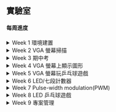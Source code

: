 ## 實驗室
#### **每周進度**
<details>
  <summary> Week 1 環境建置 </summary>
  日期: 2020.10.27 - 2020.10.30  
  
  專案資料夾: [00 pre_test](https://github.com/Sapphire1002/VHDL/tree/main/00%20pre_test "專案連結")  
  進度:  
  建置 Vivado 環境  
  查詢 VHDL 語法及資料  
  
</details>

<details>
  <summary> Week 2 VGA 螢幕掃描 </summary>
  日期: 2020.10.30 - 2020.11.06  
  
  專案資料夾: [01 video_out_screen_scan](https://github.com/Sapphire1002/VHDL/tree/main/01%20video_out_screen_scan "專案連結")  
  進度:  
  查詢 VHDL 語法及資料  
  了解螢幕掃描時間及程式設計流程  
  了解螢幕輸出RGB時的原理  
  完成螢幕掃描  
  
<details>
  <summary> 實作部分 </summary>
  
  * 了解螢幕掃描時間及程式設計流程  
  ![螢幕掃描流程圖](https://github.com/Sapphire1002/VHDL/blob/main/01%20video_out_screen_scan/%E8%9E%A2%E5%B9%95%E6%8E%83%E6%8F%8F%E6%B5%81%E7%A8%8B%E5%9C%96.PNG)  
  * 原本螢幕畫面  
  ![原本螢幕畫面](https://github.com/Sapphire1002/VHDL/blob/main/01%20video_out_screen_scan/1106_ori.jpg)  
  * 掃描後的螢幕畫面  
  ![掃描後的螢幕畫面](https://github.com/Sapphire1002/VHDL/blob/main/01%20video_out_screen_scan/1106_result.jpg)  
</details>  

<details>
  <summary> 問題討論 </summary>
  
  ![Q](https://github.com/Sapphire1002/VHDL/blob/main/01%20video_out_screen_scan/1106_q1.PNG)  
  - [x] 已解決  
        解決方式: 在 \*.xdc 檔案時脈的程式碼要加上 IOSTANDARD 並給電壓 LVCMOS33  
  - [ ] 未解決
</details> 
</details>

<details>
  <summary> Week 3 期中考 </summary>
  期中考週
</details>

<details>
  <summary> Week 4 VGA 螢幕上顯示圖形 </summary>
  日期: 2020.11.13 - 2020.11.20 
  
  專案資料夾: [02 video_out_graphics_move](https://github.com/Sapphire1002/VHDL/tree/main/02%20video_out_graphics_move "專案連結")  
  進度:  
  在 VGA 螢幕上顯示正方形、圓形、三角形  
  使螢幕上的圖形移動  
  
<details>
  <summary> 實作部分 </summary>
  
  * 顯示圖形  
  ![顯示圖形](https://github.com/Sapphire1002/VHDL/blob/main/02%20video_out_graphics_move/1120_Video_out_%E5%9C%96%E5%BD%A2.jpg)  
  [圖形移動影片](https://drive.google.com/file/d/1x19yr52etBxJ1drvSTe1m-OdFJPInAqK/view?usp=sharing)  
</details>

<details>
  <summary> 問題討論 </summary>  
  
  ![Q](https://github.com/Sapphire1002/VHDL/blob/main/02%20video_out_graphics_move/1120_video_out_que01.png)  
  - [x] 已解決  
        解決方式: 重新建立一個專案    
  - [ ] 未解決  
  * 三角形在一開始的地方會有問題  
  - [x] 已解決  
        解決方式: 利用數學的線性規劃來判斷點位於直線方程式哪邊      
  - [ ] 未解決   
  * 兩個 process() 傳值的方法  
  - [x] 已解決  
        解決方式:  
            1\. 宣告一個 signal, 類型為 std_logic_vector  
            2\. 在第二個 process 寫一個區域變數(variable)來接收傳入的值  
            3\. 在第二個 process 賦值給 第一步驟宣告的 signal  
            4\. 在第一個 process 接收值, 若要轉成十進制則使用(conv_integer(variable, bits))  
            `conv_integer() 需要有 ieee.std_logic_arith.all 檔案`  
  - [ ] 未解決  
</details>  
</details>

<details>
  <summary> Week 5 VGA 螢幕玩乒乓球遊戲 </summary>
  日期: 2020.11.20 - 2020.11.27  
  
  專案資料夾: [03 video_out_pingpong_vga](https://github.com/Sapphire1002/VHDL/tree/main/03%20video_out_pingpong_vga "專案連結")  
  進度:  
  使用 VGA 螢幕顯示且玩乒乓球遊戲  
  依據打擊的位置球往不同的方向飛   
  
<details>
  <summary> 實作部分 </summary>
  
  [乒乓球實作影片1](https://drive.google.com/file/d/1cx5e87o8t2VbzjyqEA-TgOCNKX9wB-Pk/view?usp=sharing)    
  [乒乓球實作影片2](https://drive.google.com/file/d/1H7-WLFPHP_LOq9tE38c5P5waZKvh8pJ7/view?usp=sharing)  
</details>

<details>
  <summary> 問題討論 </summary> 
  
  * 兩邊的檔板若超出邊界會直接消失並從另一端出現 
  - [ ] 已解決        
  - [x] 未解決  
</details>
</details>

<details>
  <summary> Week 6 LED/七段計數器 </summary>
  日期: 2020.11.27 - 2020.12.04  
  
  專案資料夾: [04 counter](https://github.com/Sapphire1002/VHDL/tree/main/04%20counter "專案連結")  
  進度:  
  計數器 0 ~ 9， 9 ~ 0  
  讓兩個計數器可自由設定上下限  
  計數的結果顯示在 LED 及 七段顯示器上  
  
<details>
  <summary> 實作部分 </summary>
  
  * 上數波形模擬    
  ![上數波形模擬](https://github.com/Sapphire1002/VHDL/blob/main/04%20counter/%E4%B8%8A%E6%95%B8%E8%A8%88%E6%95%B8%E5%99%A8(0_9%E6%B3%A2%E5%BD%A2).PNG)  
  * 下數波形模擬  
  ![下數波形模擬](https://github.com/Sapphire1002/VHDL/blob/main/04%20counter/%E4%B8%8B%E6%95%B8%E8%A8%88%E6%95%B8%E5%99%A8(9_0%20%E6%B3%A2%E5%BD%A2).PNG)  
  * 自定義計數器波形模擬  
  ![自定義計數器波形](https://github.com/Sapphire1002/VHDL/blob/main/04%20counter/%E8%87%AA%E5%AE%9A%E7%BE%A9%E8%A8%88%E6%95%B8%E5%99%A8(%E6%B3%A2%E5%BD%A2).PNG)  

  [LED 上數影片](https://drive.google.com/file/d/1h8_54hwukTBwddUCOMGQsIpPvyr5TOIP/view?usp=sharing)  
  [LED 下數影片](https://drive.google.com/file/d/1HvNs_3RmeN6pVpBwUH8IC6rxIaLaB1HN/view?usp=sharing)  
  影片說明:  
  影片中的 LED 最左邊為 8，最右邊為 1。 數字 9 則顯示 8 和 1，也就是會同時亮最左邊和最右邊
</details>

<details>
  <summary> 問題討論 </summary> 
  
  * 七段顯示器尚未研究怎麼使用
  - [x] 已解決  
        解決方式: FPGA 板子上的七段顯示器無法使用, 使用外接七段顯示器來處理        
  - [ ] 未解決 
</details>
</details>
  
<details> 
  <summary> Week 7 Pulse-width modulation(PWM) </summary>
  日期: 2020.12.04 - 2020.12.11   
  
  專案資料夾: [05 PWM](https://github.com/Sapphire1002/VHDL/tree/main/05%20PWM "專案連結")   
  進度:  
  設計 PWM  
  使用指撥開關設定邊界，並且用有限狀態機來控制兩個計數器的計數。 
  在第一個計數器數的時候 PWM 值為 1，另一個計數器數時值為 0 。  
  最後將結果接上七段顯示器呈現。 
  
<details>
  <summary> 實作部分 </summary>
  
  * PWM 設計流程圖  
  ![PWM 設計流程圖](https://github.com/Sapphire1002/VHDL/blob/main/05%20PWM/PWM_Design_pic.jpg)  
  流程圖說明  
  方框: FPGA 電路  
  箭頭: 輸出訊號  
  菱形: 實際電路  

  * 接上共陽極七段顯示器及 LED 來觀測結果  
  [PWM 接上實際電路觀測結果](https://drive.google.com/file/d/10p-wDH7d7CSU7vLBOSTrHcUxHDYnIQqi/view?usp=sharing)  
  影片說明:  
  LED 代表 PWM 的輸出，紅燈代表上數，黃燈代表下數。
  另外使用 FPGA 板子上的指撥開關來控制邊界。  
  `影片一開始設定 0110，最後設定 0010 `
</details> 
</details>
  
<details>
  <summary> Week 8 LED 乒乓球遊戲 </summary>
  日期: 2020.12.11 - 2020.12.18  
  
  專案資料夾: [06 pingpong_led](https://github.com/Sapphire1002/VHDL/tree/main/06%20pingpong_led "專案連結")  
  進度:  
  設計 LED 乒乓球遊戲    
  使用 LED 當成球在移位，以及兩個按鈕當成 PL1 & PL2，只要達到  
  一邊任意端點就必須在 1個 CLK 內按下該側按鈕。  
  若提早按或者太晚按都算失分，得分時發球權不變，反之換發。  
  最後比分結果由七段顯示器顯示。 
  
<details>
  <summary> 實作部分 </summary>
  
  * 設計 LED 乒乓球遊戲流程圖  
  ![LED 乒乓球遊戲流程圖](https://github.com/Sapphire1002/VHDL/blob/main/06%20pingpong_led/pingpong_programming_pic.jpg)  
  * LED 乒乓球遊戲 VHDL 狀態圖    
  ![LED 乒乓球遊戲狀態圖](https://github.com/Sapphire1002/VHDL/blob/main/06%20pingpong_led/pingpong_led_pic.jpg)   
  狀態圖說明:    
  000: PL1 發球前的狀態  
  001: PL2 發球前的狀態  
  010: LED 右移  
  011: LED 左移  
  100: PL1 接到球  
  101: PL2 接到球  
  110: PL1 當前分數  
  111: PL2 當前分數  
  btn1, btn2: 代表 PL1, PL2  `電路為正邏輯`  
  pos: 球的當前位置  

  * 接上實際電路觀測結果  
  [實際電路觀測結果](https://drive.google.com/file/d/17KoJ02tQW8P4xKnkNdryfAqvog-4ffQe/view?usp=sharing)   
  影片說明:  
  左邊的按鈕為 PL1， 右邊的按鈕為 PL2，左邊的七段為 PL1 分數，右邊的七段為 PL2 分數。
</details>

<details>
  <summary> 問題討論 </summary>  
  
  * 目前 LED 的部分不會移動，但是計分判斷和按鈕控制流程是正常功能  
  - [ ] 已解決        
  - [x] 未解決   
</details>
</details> 

<details>
  <summary> Week 9 專案管理 </summary>
  日期: 2020.12.18 - 2020.12.25  
  
  處理 GitHub 專案管理
  
</details>

  
